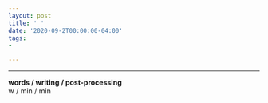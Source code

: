 ```yaml
---
layout: post
title: ' '
date: '2020-09-2T00:00:00-04:00'
tags:
- 

--- 
```




---



<!-- {:target="_blank"} -->

<!-- hyperlink bank -->


<!-- &#042; = asterisk -->
<!-- &#039; = single quote '-->

**words / writing / post-processing**  
w / min / min